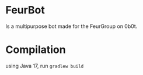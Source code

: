 # FeurBot

Is a multipurpose bot made for the FeurGroup on 0b0t.

# Compilation 

using Java 17, run `gradlew build`